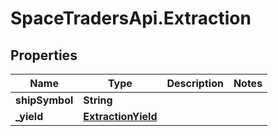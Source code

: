 # SpaceTradersApi.Extraction

## Properties

Name | Type | Description | Notes
------------ | ------------- | ------------- | -------------
**shipSymbol** | **String** |  | 
**_yield** | [**ExtractionYield**](ExtractionYield.md) |  | 


